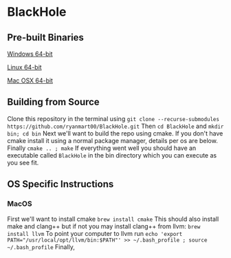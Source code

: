 # BlackHole

## Pre-built Binaries
<a id="raw-url" href="https://raw.githubusercontent.com/ryanmart00/BlackHole/master/builds/Win64/BlackHole.zip"> Windows 64-bit</a>

<a id="raw-url" href="https://raw.githubusercontent.com/ryanmart00/BlackHole/master/builds/Linux/BlackHole.zip"> Linux 64-bit</a>

<a id="raw-url" href="https://raw.githubusercontent.com/ryanmart00/BlackHole/master/builds/MacOS/BlackHole.zip"> Mac OSX 64-bit</a>

## Building from Source
Clone this repository in the terminal using
```git clone --recurse-submodules https://github.com/ryanmart00/BlackHole.git```
Then 
```cd BlackHole```
and 
```mkdir bin; cd bin```
Next we'll want to build the repo using cmake. If you don't have cmake install it using a normal package manager,
details per os are below.
Finally ```cmake .. ; make```
If everything went well you should have an executable called ```BlackHole```
in the bin directory which you can execute as you see fit.

## OS Specific Instructions
### MacOS
First we'll want to install cmake
```brew install cmake```
This should also install make and clang++ but if not you may install clang++ from llvm:
```brew install llvm```
To point your computer to llvm run 
```echo 'export PATH="/usr/local/opt/llvm/bin:$PATH"' >> ~/.bash_profile ; source ~/.bash_profile```
Finally, 



